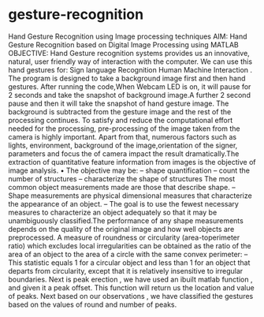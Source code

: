# gesture-recognition
Hand Gesture Recognition using Image processing techniques
AIM: Hand Gesture Recognition based on Digital  Image Processing using 
MATLAB OBJECTIVE: Hand Gesture recognition systems  provides us an innovative, natural, user friendly  way of interaction with the computer.  We can use this hand gestures for:  Sign language Recognition Human Machine Interaction .
The program is designed to take a background image  first and then hand gestures. After running the code,When Webcam LED is on, it  will pause for 2 seconds and take the snapshot of  background image.A further 2 second pause and then  it will take the snapshot of hand gesture image. The background is subtracted from the gesture  image and the rest of the processing continues. To satisfy and reduce the computational effort  needed for the processing, pre-processing of the  image taken from the camera is highly important.  Apart from that, numerous factors such as lights,  environment, background of the image,orientation  of the signer, parameters and focus the of camera  impact the result dramatically.The extraction of quantitative feature information from images is the objective of image analysis. • The objective may be: – shape quantification – count the number of structures – characterize the shape of structures The most common object measurements made are those that describe shape. – Shape measurements are physical dimensional measures that characterize the appearance of an object. – The goal is to use the fewest necessary measures to characterize an object adequately so that it may be unambiguously classified.The performance of any shape measurements depends on the quality of the original image and how well objects are preprocessed.  A measure of roundness or circularity (area-toperimeter ratio) which excludes local irregularities can be obtained as the ratio of the area of an object to the area of a circle with the same convex perimeter: – This statistic equals 1 for a circular object and less than 1 for an object that departs from circularity, except that it is relatively insensitive to irregular boundaries.  Next is peak erection , we have used an ibuilt matlab function , and given it a peak offset. This function will return us the location and value of peaks. Next based on our observations , we have classified the gestures based on the values of round and number of peaks.
